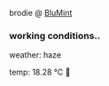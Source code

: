 brodie @ [BluMint](https://www.linkedin.com/company/blumint-io/)

<!--weather_start-->
### working conditions..

weather: haze 

temp: 18.28 °C 👕

<!--weather_end-->
